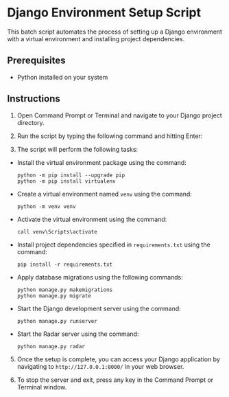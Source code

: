 # Django Environment Setup Script

This batch script automates the process of setting up a Django environment with a virtual environment and installing project dependencies.

## Prerequisites

- Python installed on your system

## Instructions

1. Open Command Prompt or Terminal and navigate to your Django project directory.

2. Run the script by typing the following command and hitting Enter:

3. The script will perform the following tasks:
- Install the virtual environment package using the command:
  ```
  python -m pip install --upgrade pip
  python -m pip install virtualenv
  ```
- Create a virtual environment named `venv` using the command:
  ```
  python -m venv venv
  ```
- Activate the virtual environment using the command:
  ```
  call venv\Scripts\activate
  ```
- Install project dependencies specified in `requirements.txt` using the command:
  ```
  pip install -r requirements.txt
  ```
- Apply database migrations using the following commands:
  ```
  python manage.py makemigrations
  python manage.py migrate
  ```
- Start the Django development server using the command:
  ```
  python manage.py runserver
  ```
  
- Start the Radar server using the command:
  ```
  python manage.py radar
  ```

5. Once the setup is complete, you can access your Django application by navigating to `http://127.0.0.1:8000/` in your web browser.

6. To stop the server and exit, press any key in the Command Prompt or Terminal window.
